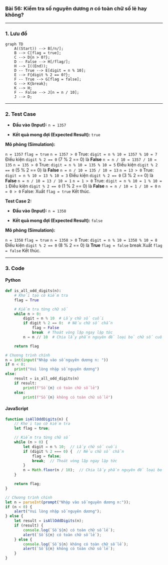### Bài 56: Kiểm tra số nguyên dương $n$ có toàn chữ số lẻ hay không?

---

### **1. Lưu đồ**

```mermaid
graph TD
    A((Start)) --> B[/n/];
    B --> C[flag = true];
    C --> D{n > 0?};
    D -- False --> H[/flag/];
    H --> I((End));
    D -- True --> E[digit = n % 10];
    E --> F{digit % 2 == 0?};
    F -- True --> G[flag = false];
    G --> K{break};
    K --> H;
    F -- False --> J[n = n / 10];
    J --> D;
```

---

### **2. Test Case**

- **Đầu vào (Input):** `n = 1357`

- **Kết quả mong đợi (Expected Result):** `true`


**Mô phỏng (Simulation):**

`n = 1357`
`flag = true`
`n = 1357 > 0` True:
	`digit = n % 10 = 1357 % 10 = 7`
	Điều kiện `digit % 2 == 0` (7 % 2 == 0) là **False**
	`n = n / 10 = 1357 / 10 = 135`
`n = 135 > 0` True:
	`digit = n % 10 = 135 % 10 = 5`
	Điều kiện `digit % 2 == 0` (5 % 2 == 0) là **False**
	`n = n / 10 = 135 / 10 = 13`
`n = 13 > 0` True:
	`digit = n % 10 = 13 % 10 = 3`
	Điều kiện `digit % 2 == 0` (3 % 2 == 0) là **False**
	`n = n / 10 = 13 / 10 = 1`
`n = 1 > 0` True:
	`digit = n % 10 = 1 % 10 = 1`
	Điều kiện `digit % 2 == 0` (1 % 2 == 0) là **False**
	`n = n / 10 = 1 / 10 = 0`
`n = 0 > 0` False:
Xuất `flag = true`
Kết thúc.

**Test Case 2:**

- **Đầu vào (Input):** `n = 1358`

- **Kết quả mong đợi (Expected Result):** `false`

**Mô phỏng (Simulation):**

`n = 1358`
`flag = true`
`n = 1358 > 0` True:
	`digit = n % 10 = 1358 % 10 = 8`
	Điều kiện `digit % 2 == 0` (8 % 2 == 0) là **True**
		`flag = false`
		break
Xuất `flag = false`
Kết thúc.

---

### **3. Code**

#### **Python**

```python
def is_all_odd_digits(n):
    # Khởi tạo cờ kiểm tra
    flag = True

    # Kiểm tra từng chữ số
    while n > 0:
        digit = n % 10  # Lấy chữ số cuối
        if digit % 2 == 0:  # Nếu chữ số chẵn
            flag = False
            break  # Thoát vòng lặp ngay lập tức
        n = n // 10  # Chia lấy phần nguyên để loại bỏ chữ số cuối

    return flag

# Chương trình chính
n = int(input("Nhập vào số nguyên dương n: "))
if n < 0:
    print("Vui lòng nhập số nguyên dương")
else:
    result = is_all_odd_digits(n)
    if result:
        print(f"Số {n} có toàn chữ số lẻ")
    else:
        print(f"Số {n} không có toàn chữ số lẻ")
```

#### **JavaScript**

```javascript
function isAllOddDigits(n) {
    // Khởi tạo cờ kiểm tra
    let flag = true;

    // Kiểm tra từng chữ số
    while (n > 0) {
        let digit = n % 10;  // Lấy chữ số cuối
        if (digit % 2 === 0) {  // Nếu chữ số chẵn
            flag = false;
            break;  // Thoát vòng lặp ngay lập tức
        }
        n = Math.floor(n / 10);  // Chia lấy phần nguyên để loại bỏ chữ số cuối
    }

    return flag;
}

// Chương trình chính
let n = parseInt(prompt("Nhập vào số nguyên dương n:"));
if (n < 0) {
    alert("Vui lòng nhập số nguyên dương");
} else {
    let result = isAllOddDigits(n);
    if (result) {
        console.log(`Số ${n} có toàn chữ số lẻ`);
        alert(`Số ${n} có toàn chữ số lẻ`);
    } else {
        console.log(`Số ${n} không có toàn chữ số lẻ`);
        alert(`Số ${n} không có toàn chữ số lẻ`);
    }
}
```